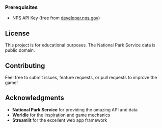 
### Prerequisites

- NPS API Key (free from [developer.nps.gov](https://developer.nps.gov/get-started.htm))


## License

This project is for educational purposes. The National Park Service data is public domain.

## Contributing

Feel free to submit issues, feature requests, or pull requests to improve the game!

## Acknowledgments

- **National Park Service** for providing the amazing API and data
- **Worldle** for the inspiration and game mechanics
- **Streamlit** for the excellent web app framework

